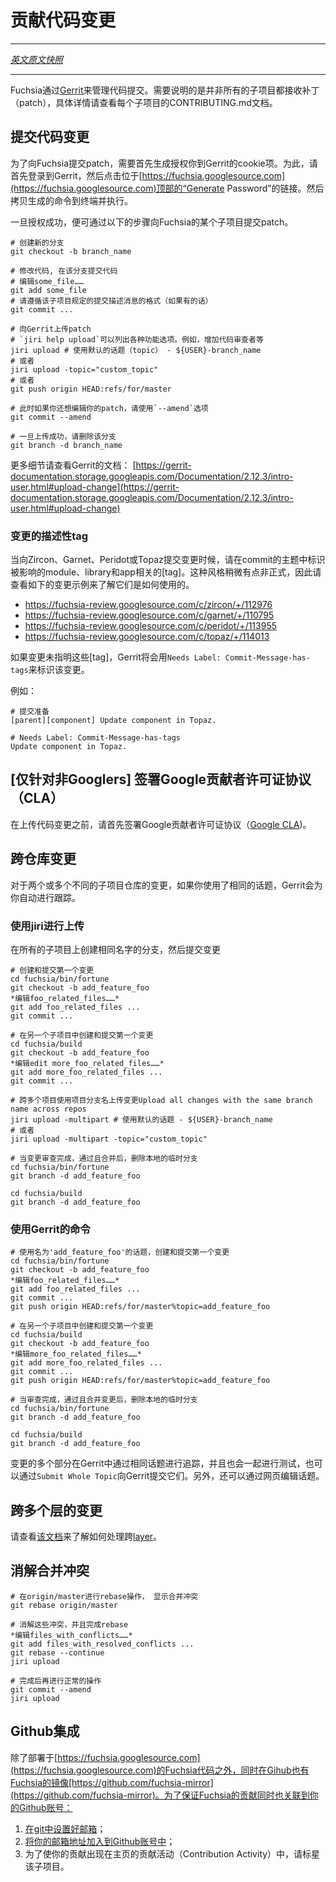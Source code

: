 <!---
Contributing Changes
--->
# 贡献代码变更
---

[*英文原文快照*](https://github.com/fuchsia-mirror/docs/blob/d6693145a6db79ef6db798683c743e640f7d4f96/CONTRIBUTING.md)

---

<!---
Fuchsia manages commits through Gerrit at
https://fuchsia-review.googlesource.com. Not all projects accept patches;
please see the CONTRIBUTING.md document in individual projects for
details.
--->
Fuchsia通过[Gerrit](https://fuchsia-review.googlesource.com)来管理代码提交。需要说明的是并非所有的子项目都接收补丁（patch），具体详情请查看每个子项目的CONTRIBUTING.md文档。

<!---
## Submitting changes
--->
## 提交代码变更

<!---
To submit a patch to Fuchsia, you may first need to generate a cookie to
authenticate you to Gerrit. To generate a cookie, log into Gerrit and click
the "Generate Password" link at the top of https://fuchsia.googlesource.com.
Then, copy the generated text and execute it in a terminal.
--->
为了向Fuchsia提交patch，需要首先生成授权你到Gerrit的cookie项。为此，请首先登录到Gerrit，然后点击位于[https://fuchsia.googlesource.com](https://fuchsia.googlesource.com)顶部的“Generate Password”的链接。然后拷贝生成的命令到终端并执行。

<!---
Once authenticated, follow these steps to submit a patch to a repo in Fuchsia:
--->
一旦授权成功，便可通过以下的步骤向Fuchsia的某个子项目提交patch。

<!---
```
# create a new branch
git checkout -b branch_name

# write some awesome stuff, commit to branch_name
# edit some_file ...
git add some_file
# if specified in the repo, follow the commit message format
git commit ...

# upload the patch to Gerrit
# `jiri help upload` lists flags for various features, e.g. adding reviewers
jiri upload # Adds default topic - ${USER}-branch_name
# or
jiri upload -topic="custom_topic"
# or
git push origin HEAD:refs/for/master

# at any time, if you'd like to make changes to your patch, use --amend
git commit --amend

# once the change is landed, clean up the branch
git branch -d branch_name
```
--->
```
# 创建新的分支
git checkout -b branch_name

# 修改代码, 在该分支提交代码
# 编辑some_file……
git add some_file
# 请遵循该子项目规定的提交描述消息的格式（如果有的话）
git commit ...

# 向Gerrit上传patch
# `jiri help upload`可以列出各种功能选项。例如，增加代码审查者等
jiri upload # 使用默认的话题（topic） - ${USER}-branch_name
# 或者
jiri upload -topic="custom_topic"
# 或者
git push origin HEAD:refs/for/master

# 此时如果你还想编辑你的patch，请使用`--amend`选项
git commit --amend

# 一旦上传成功，请删除该分支
git branch -d branch_name
```
<!---
See the Gerrit documentation for more detail:
[https://gerrit-documentation.storage.googleapis.com/Documentation/2.12.3/intro-user.html#upload-change](https://gerrit-documentation.storage.googleapis.com/Documentation/2.12.3/intro-user.html#upload-change)
--->
更多细节请查看Gerrit的文档：
[https://gerrit-documentation.storage.googleapis.com/Documentation/2.12.3/intro-user.html#upload-change](https://gerrit-documentation.storage.googleapis.com/Documentation/2.12.3/intro-user.html#upload-change)

<!---
### Change description tags

If submitting a change to Zircon, Garnet, Peridot or Topaz, include [tags] in
the commit subject flagging which module, library, app, etc, is affected by the
change. The style here is somewhat informal. Look at these example changes to
get a feel for how these are used.
--->
### 变更的描述性tag

当向Zircon、Garnet、Peridot或Topaz提交变更时候，请在commit的主题中标识被影响的module、library和app相关的[tag]。这种风格稍微有点非正式，因此请查看如下的变更示例来了解它们是如何使用的。

<!---
* https://fuchsia-review.googlesource.com/c/zircon/+/112976
* https://fuchsia-review.googlesource.com/c/garnet/+/110795
* https://fuchsia-review.googlesource.com/c/peridot/+/113955
* https://fuchsia-review.googlesource.com/c/topaz/+/114013
--->
* https://fuchsia-review.googlesource.com/c/zircon/+/112976
* https://fuchsia-review.googlesource.com/c/garnet/+/110795
* https://fuchsia-review.googlesource.com/c/peridot/+/113955
* https://fuchsia-review.googlesource.com/c/topaz/+/114013

<!---
Gerrit will flag your change with
`Needs Label: Commit-Message-has-tags` if these are missing.
--->
如果变更未指明这些[tag]，Gerrit将会用`Needs Label: Commit-Message-has-tags`来标识该变更。

<!---
Example:
```
# Ready to submit
[parent][component] Update component in Topaz.

# Needs Label: Commit-Message-has-tags
Update component in Topaz.
```
--->
例如：

```
# 提交准备
[parent][component] Update component in Topaz.

# Needs Label: Commit-Message-has-tags
Update component in Topaz.
```

<!---
## [Non-Googlers only] Sign the Google CLA

In order to land your change, you need to sign the [Google CLA](https://cla.developers.google.com/).
--->
## [仅针对非Googlers] 签署Google贡献者许可证协议（CLA）

在上传代码变更之前，请首先签署Google贡献者许可证协议（[Google CLA](https://cla.developers.google.com/))。

<!---
## Cross-repo changes

Changes in two or more separate repos will be automatically tracked for you by
Gerrit if you use the same topic.
--->
## 跨仓库变更

对于两个或多个不同的子项目仓库的变更，如果你使用了相同的话题，Gerrit会为你自动进行跟踪。

<!---
### Using jiri upload
Create branch with same name on all repos and upload the changes
--->
### 使用jiri进行上传

在所有的子项目上创建相同名字的分支，然后提交变更
<!---
```
# make and commit the first change
cd fuchsia/bin/fortune
git checkout -b add_feature_foo
* edit foo_related_files ... *
git add foo_related_files ...
git commit ...

# make and commit the second change in another repository
cd fuchsia/build
git checkout -b add_feature_foo
* edit more_foo_related_files ... *
git add more_foo_related_files ...
git commit ...

# Upload all changes with the same branch name across repos
jiri upload -multipart # Adds default topic - ${USER}-branch_name
# or
jiri upload -multipart -topic="custom_topic"

# after the changes are reviewed, approved and submitted, clean up the local branch
cd fuchsia/bin/fortune
git branch -d add_feature_foo

cd fuchsia/build
git branch -d add_feature_foo
```
--->
```
# 创建和提交第一个变更
cd fuchsia/bin/fortune
git checkout -b add_feature_foo
*编辑foo_related_files……*
git add foo_related_files ...
git commit ...

# 在另一个子项目中创建和提交第一个变更
cd fuchsia/build
git checkout -b add_feature_foo
*编辑edit more_foo_related_files……*
git add more_foo_related_files ...
git commit ...

# 跨多个项目使用项目分支名上传变更Upload all changes with the same branch name across repos
jiri upload -multipart # 使用默认的话题 - ${USER}-branch_name
# 或者
jiri upload -multipart -topic="custom_topic"

# 当变更审查完成，通过且合并后，删除本地的临时分支
cd fuchsia/bin/fortune
git branch -d add_feature_foo

cd fuchsia/build
git branch -d add_feature_foo
```
<!---
### Using Gerrit commands
--->
### 使用Gerrit的命令

<!---
```
# make and commit the first change, upload it with topic 'add_feature_foo'
cd fuchsia/bin/fortune
git checkout -b add_feature_foo
* edit foo_related_files ... *
git add foo_related_files ...
git commit ...
git push origin HEAD:refs/for/master%topic=add_feature_foo

# make and commit the second change in another repository
cd fuchsia/build
git checkout -b add_feature_foo
* edit more_foo_related_files ... *
git add more_foo_related_files ...
git commit ...
git push origin HEAD:refs/for/master%topic=add_feature_foo

# after the changes are reviewed, approved and submitted, clean up the local branch
cd fuchsia/bin/fortune
git branch -d add_feature_foo

cd fuchsia/build
git branch -d add_feature_foo
```
--->
```
# 使用名为'add_feature_foo'的话题，创建和提交第一个变更
cd fuchsia/bin/fortune
git checkout -b add_feature_foo
*编辑foo_related_files……*
git add foo_related_files ...
git commit ...
git push origin HEAD:refs/for/master%topic=add_feature_foo

# 在另一个子项目中创建和提交第一个变更
cd fuchsia/build
git checkout -b add_feature_foo
*编辑more_foo_related_files……*
git add more_foo_related_files ...
git commit ...
git push origin HEAD:refs/for/master%topic=add_feature_foo

# 当审查完成，通过且合并变更后，删除本地的临时分支
cd fuchsia/bin/fortune
git branch -d add_feature_foo

cd fuchsia/build
git branch -d add_feature_foo
```
<!---
Multipart changes are tracked in Gerrit via topics, will be tested together,
and can be landed in Gerrit at the same time with `Submit Whole Topic`. Topics
can be edited via the web UI.
--->
变更的多个部分在Gerrit中通过相同话题进行追踪，并且也会一起进行测试，也可以通过`Submit Whole Topic`向Gerrit提交它们。另外，还可以通过网页编辑话题。

<!---
## Changes that span layers
--->
## 跨多个层的变更

<!---
See [Changes that span layers](development/workflows/multilayer_changes.md) on
how to work across [layers](development/source_code/layers.md).
--->

请查看[该文档](development/workflows/multilayer_changes.md)来了解如何处理跨[layer](development/source_code/layers.md)。

<!---
## Resolving merge conflicts
--->
## 消解合并冲突

<!---
```
# rebase from origin/master, revealing the merge conflict
git rebase origin/master

# resolve the conflicts and complete the rebase
* edit files_with_conflicts ... *
git add files_with_resolved_conflicts ...
git rebase --continue
jiri upload

# continue as usual
git commit --amend
jiri upload
```
--->
```
# 在origin/master进行rebase操作， 显示合并冲突
git rebase origin/master

# 消解这些冲突，并且完成rebase
*编辑files_with_conflicts……*
git add files_with_resolved_conflicts ...
git rebase --continue
jiri upload

# 完成后再进行正常的操作
git commit --amend
jiri upload
```

<!---
## Github integration

While Fuchsia's code is hosted at https://fuchsia.googlesource.com, it is also
mirrored to https://github.com/fuchsia-mirror. To ensure Fuchsia contributions
are associated with your Github account:
--->
## Github集成

除了部署于[https://fuchsia.googlesource.com](https://fuchsia.googlesource.com)的Fuchsia代码之外，同时在Gihub也有Fuchsia的镜像[https://github.com/fuchsia-mirror](https://github.com/fuchsia-mirror)。为了保证Fuchsia的贡献同时也关联到你的Github账号：

<!---
1. [Set your email in Git](https://help.github.com/articles/setting-your-email-in-git/).
2. [Adding your email address to your GitHub account](https://help.github.com/articles/adding-an-email-address-to-your-github-account/).
3. Star the project for your contributions to show up in your profile's
Contribution Activity.
--->
1. [在git中设置好邮箱](https://help.github.com/articles/setting-your-email-in-git/)；
2. [将你的邮箱地址加入到Github账号中](https://help.github.com/articles/adding-an-email-address-to-your-github-account/)；
3. 为了使你的贡献出现在主页的贡献活动（Contribution Activity）中，请标星该子项目。
